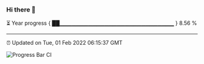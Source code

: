 ### Hi there 👋

⏳ Year progress { ██▁▁▁▁▁▁▁▁▁▁▁▁▁▁▁▁▁▁▁▁▁▁▁▁▁▁▁▁ } 8.56 %

---

⏰ Updated on Tue, 01 Feb 2022 06:15:37 GMT

![Progress Bar CI](https://github.com/liununu/liununu/workflows/Progress%20Bar%20CI/badge.svg)

